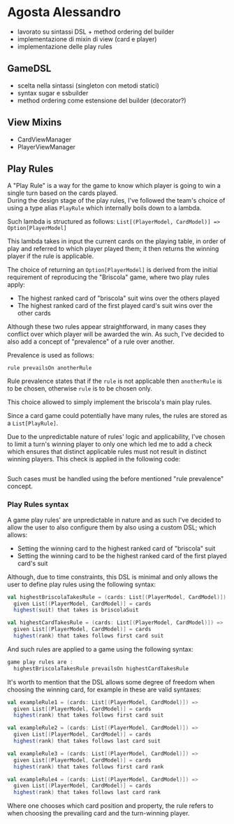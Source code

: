 # Agosta Alessandro
- lavorato su sintassi DSL + method ordering del builder
- implementazione di mixin di view (card e player)
- implementazione delle play rules

## GameDSL
- scelta nella sintassi (singleton con metodi statici)
- syntax sugar e ssbuilder
- method ordering come estensione del builder (decorator?)

## View Mixins
- CardViewManager
- PlayerViewManager

## Play Rules
A "Play Rule" is a way for the game to know which player is going to win a single turn based on the cards played.  
During the design stage of the play rules, I've followed the team's choice of using a type alias `PlayRule` which internally boils down to a lambda.

Such lambda is structured as follows:
`List[(PlayerModel, CardModel)] => Option[PlayerModel]`

This lambda takes in input the current cards on the playing table, in order of play and referred to which player played them;
it then returns the winning player if the rule is applicable. 

The choice of returning an `Option[PlayerModel]` is derived from the initial requirement of reproducing the "Briscola" game, where two play rules apply:
- The highest ranked card of "briscola" suit wins over the others played
- The highest ranked card of the first played card's suit wins over the other cards

Although these two rules appear straightforward, in many cases they conflict over which player will be awarded the win. 
As such, I've decided to also add a concept of "prevalence" of a rule over another.

Prevalence is used as follows:

`rule prevailsOn anotherRule`

Rule prevalence states that if the `rule` is not applicable then `anotherRule` is to be chosen, otherwise `rule` is to be chosen only. 

This choice allowed to simply implement the briscola's main play rules.

Since a card game could potentially have many rules, the rules are stored as a `List[PlayRule]`.

Due to the unpredictable nature of rules' logic and applicability, I've chosen to limit a turn's winning player to only one which led me to add a check which ensures that distinct applicable rules must not result in distinct winning players.
This check is applied in the following code:
```scala

```

Such cases must be handled using the before mentioned "rule prevalence" concept. 

### Play Rules syntax

A game play rules' are unpredictable in nature and as such I've decided to allow the user to also configure them by also using a custom DSL; which allows:
- Setting the winning card to the highest ranked card of "briscola" suit 
- Setting the winning card to be the highest ranked card of the first played card's suit

Although, due to time constraints, this DSL is minimal and only allows the user to define play rules using the following syntax:
```scala
val highestBriscolaTakesRule = (cards: List[(PlayerModel, CardModel)]) =>
  given List[(PlayerModel, CardModel)] = cards
  highest(suit) that takes is briscolaSuit

val highestCardTakesRule = (cards: List[(PlayerModel, CardModel)]) =>
  given List[(PlayerModel, CardModel)] = cards
  highest(rank) that takes follows first card suit
```
And such rules are applied to a game using the following syntax:
```scala
game play rules are :
  highestBriscolaTakesRule prevailsOn highestCardTakesRule
```

It's worth to mention that the DSL allows some degree of freedom when choosing the winning card, for example in these are valid syntaxes:
```scala
val exampleRule1 = (cards: List[(PlayerModel, CardModel)]) =>
  given List[(PlayerModel, CardModel)] = cards
  highest(rank) that takes follows first card suit

val exampleRule2 = (cards: List[(PlayerModel, CardModel)]) =>
  given List[(PlayerModel, CardModel)] = cards
  highest(rank) that takes follows last card suit

val exampleRule3 = (cards: List[(PlayerModel, CardModel)]) =>
  given List[(PlayerModel, CardModel)] = cards
  highest(rank) that takes follows first card rank

val exampleRule4 = (cards: List[(PlayerModel, CardModel)]) =>
  given List[(PlayerModel, CardModel)] = cards
  highest(rank) that takes follows last card rank
```
Where one chooses which card position and property, the rule refers to when choosing the prevailing card and the turn-winning player.
